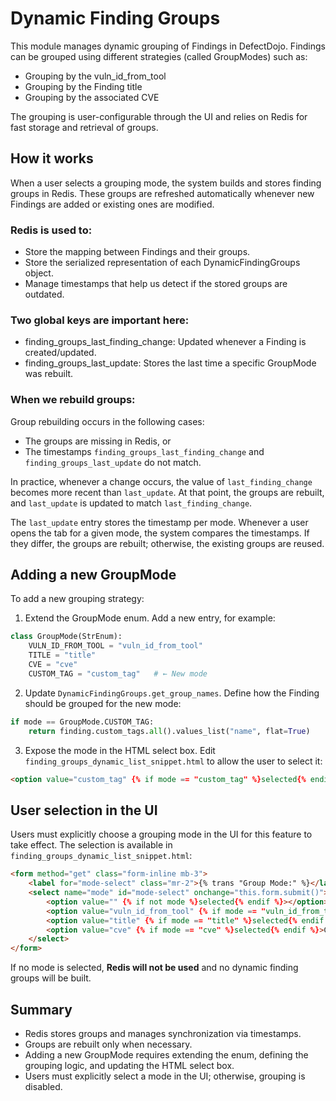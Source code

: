 # Dynamic Finding Groups
This module manages dynamic grouping of Findings in DefectDojo. Findings can be grouped using different strategies (called GroupModes) such as:
- Grouping by the vuln_id_from_tool
- Grouping by the Finding title
- Grouping by the associated CVE

The grouping is user-configurable through the UI and relies on Redis for fast storage and retrieval of groups.

## How it works
When a user selects a grouping mode, the system builds and stores finding groups in Redis. These groups are refreshed automatically whenever new Findings are added or existing ones are modified.

### Redis is used to:
- Store the mapping between Findings and their groups.
- Store the serialized representation of each DynamicFindingGroups object.
- Manage timestamps that help us detect if the stored groups are outdated.

### Two global keys are important here:
- finding_groups_last_finding_change: Updated whenever a Finding is created/updated.
- finding_groups_last_update: Stores the last time a specific GroupMode was rebuilt.

### When we rebuild groups:
Group rebuilding occurs in the following cases:
- The groups are missing in Redis, or
- The timestamps `finding_groups_last_finding_change` and `finding_groups_last_update` do not match.

In practice, whenever a change occurs, the value of `last_finding_change` becomes more recent than `last_update`. At that point, the groups are rebuilt, and `last_update` is updated to match `last_finding_change`.

The `last_update` entry stores the timestamp per mode. Whenever a user opens the tab for a given mode, the system compares the timestamps. If they differ, the groups are rebuilt; otherwise, the existing groups are reused.

## Adding a new GroupMode
To add a new grouping strategy:

1. Extend the GroupMode enum. Add a new entry, for example:
```python
class GroupMode(StrEnum):
    VULN_ID_FROM_TOOL = "vuln_id_from_tool"
    TITLE = "title"
    CVE = "cve"
    CUSTOM_TAG = "custom_tag"   # ← New mode
```

2. Update `DynamicFindingGroups.get_group_names`. Define how the Finding should be grouped for the new mode:
```python
if mode == GroupMode.CUSTOM_TAG:
    return finding.custom_tags.all().values_list("name", flat=True)
```

3. Expose the mode in the HTML select box. Edit `finding_groups_dynamic_list_snippet.html` to allow the user to select it:
```html
<option value="custom_tag" {% if mode == "custom_tag" %}selected{% endif %}>Custom Tag</option>
```

## User selection in the UI
Users must explicitly choose a grouping mode in the UI for this feature to take effect.
The selection is available in `finding_groups_dynamic_list_snippet.html`:
```html
<form method="get" class="form-inline mb-3">
    <label for="mode-select" class="mr-2">{% trans "Group Mode:" %}</label>
    <select name="mode" id="mode-select" onchange="this.form.submit()">
        <option value="" {% if not mode %}selected{% endif %}></option>
        <option value="vuln_id_from_tool" {% if mode == "vuln_id_from_tool" %}selected{% endif %}>Vuln ID from Tool</option>
        <option value="title" {% if mode == "title" %}selected{% endif %}>Title</option>
        <option value="cve" {% if mode == "cve" %}selected{% endif %}>CVE</option>
    </select>
</form>
```
If no mode is selected, **Redis will not be used** and no dynamic finding groups will be built.

## Summary
- Redis stores groups and manages synchronization via timestamps.
- Groups are rebuilt only when necessary.
- Adding a new GroupMode requires extending the enum, defining the grouping logic, and updating the HTML select box.
- Users must explicitly select a mode in the UI; otherwise, grouping is disabled.